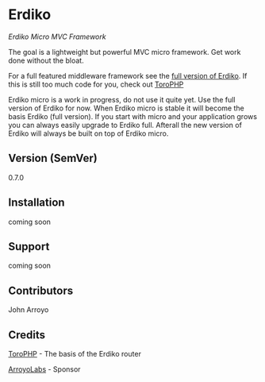 Erdiko
======

*Erdiko Micro MVC Framework*

The goal is a lightweight but powerful MVC micro framework.  Get work done without the bloat.

For a full featured middleware framework see the [full version of Erdiko](https://github.com/arroyo/Erdiko). If this is still too much code for you, check out [ToroPHP](http://toroweb.org/)

Erdiko micro is a work in progress, do not use it quite yet.  Use the full version of Erdiko for now.  When Erdiko micro is stable it will become the basis Erdiko (full version).  If you start with micro and your application grows you can always easily upgrade to Erdiko full.  Afterall the new version of Erdiko will always be built on top of Erdiko micro. 

## Version (SemVer)

0.7.0

## Installation 

coming soon

## Support

coming soon

## Contributors

John Arroyo 

## Credits

[ToroPHP](http://toroweb.org/)	- The basis of the Erdiko router

[ArroyoLabs](http://www.arroyolabs.com/) - Sponsor
